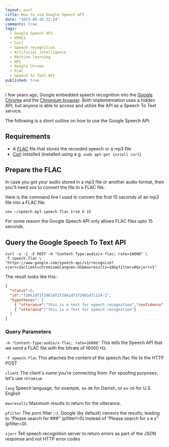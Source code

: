 ```yaml
---
layout: post
title: How to use Google Speech API
date: "2013-09-16 12:24"
comments: true
tags: 
  - Google Speech API
  - HTML5
  - Curl
  - Speech recognition
  - Artificial intelligence
  - Machine learning
  - API
  - Google Chrome
  - FLAC
  - Speech To Text API
published: true
---
```


I few years ago, Google embedded speech recognition into the [Google
Chrome][1] and the [Chromium browser][2]. Both implementation uses a
hidden API, but anyone is able to access and utilize the API as a
Speech To Text service.

The following is a short outline on how to use the Google Speech API.

## Requirements

* A [FLAC][3] file that stores the recorded speech or a mp3 file
* [Curl][4] installed (installed using e.g. `sudo apt-get install curl`)

## Prepare the FLAC

In case you got your audio stored in a mp3 file or another audio
format, then you'll need sox to convert the file to a FLAC file.

Here is the command line I used to convert the first 15 seconds of an
mp3 file into a FLAC file.

```
sox ~/speech.mp3 speech.flac trim 0 15
```

For some reason the Google Speech API only allows FLAC files upto 15
seconds.

## Query the Google Speech To Text API

```
curl -v -i -X POST -H "Content-Type:audio/x-flac; rate=16000" \
-T speech.flac \
"https://www.google.com/speech-api/v1/recognize?xjerr=1&client=chromium&lang=en-US&maxresults=10&pfilter=0&xjerr=1"
```

The result looks like this:

```json
{
  "status":0,
  "id":"f2661df1f2661df1f2661df1f2661df1124-2",
  "hypotheses": [
    { "utterance":"this is a test for speech recognition","confidence":0.7654833},
    { "utterance":"this is a fest for speech recognition"}
  ]
}
```

### Query Parameters

`-H "Content-Type:audio/x-flac; rate=16000"`
This tells the Speech API that we send a FLAC file with the bitrate of 16000 Hz.

`-T speech.flac`
This attaches the content of the speech.flac file to the HTTP POST

`client`
The client's name you're connecting from. For spoofing purposes,
let's use `chromium`

`lang`
Speech language, for example, `da-DK` for Danish, or `en-US`
for U.S. English

`maxresults`
Maximum results to return for the utterance.

`pfilter`
The porn filter ;-). Google (by default) censors the results, leading
to “Please search for ###” (pfilter!=0) instead of “Please search for
s e x” (pfilter=0).

`xjerr`
Tell speech recognition server to return errors as part of the JSON
response and not HTTP error codes


[1]: http://www.google.com/chrome
[2]: http://www.chromium.org/
[3]: https://xiph.org/flac/
[4]: http://curl.haxx.se/